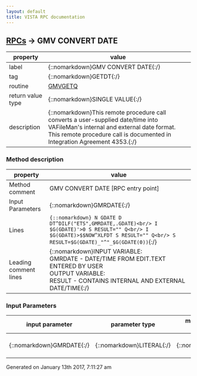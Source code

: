 ```yaml
---
layout: default
title: VISTA RPC documentation
---
```




## [RPCs](TableOfContent.md) &#8594; GMV CONVERT DATE 

 property | value 
--- | --- 
 label | {::nomarkdown}GMV CONVERT DATE{:/}
 tag | {::nomarkdown}GETDT{:/}
 routine | [GMVGETQ](http://code.osehra.org/dox/Routine_GMVGETQ_source.html)
 return value type | {::nomarkdown}SINGLE VALUE{:/}
 description | {::nomarkdown}This remote procedure call converts a user-supplied date/time into VAFileMan's internal and external date format. This remote procedure call is documented in Integration Agreement 4353.{:/}


### Method description

 property | value 
 --- | --- 
 Method comment | GMV CONVERT DATE [RPC entry point]
 Input Parameters | {::nomarkdown}GMRDATE{:/}
 Lines | ```{::nomarkdown} N GDATE D DT^DILF("ETS",GMRDATE,.GDATE)<br/> I $G(GDATE)'>0 S RESULT="" Q<br/> I $G(GDATE)>$$NOW^XLFDT S RESULT="" Q<br/> S RESULT=$G(GDATE)_"^"_$G(GDATE(0))```{:/}
 Leading comment lines | {::nomarkdown}INPUT VARIABLE:<br/>GMRDATE - DATE/TIME FROM EDIT.TEXT ENTERED BY USER<br/>OUTPUT VARIABLE:<br/>RESULT - CONTAINS INTERNAL AND EXTERNAL DATE/TIME{:/}

### Input Parameters

| input parameter | parameter type | maximum data length | required | description | 
| --- | --- | --- | --- | --- | 
| {::nomarkdown}GMRDATE{:/} | {::nomarkdown}LITERAL{:/} | {::nomarkdown}30{:/} | {::nomarkdown}true{:/} | {::nomarkdown}GMRDATE is the user-supplied date/time text.{:/} | 




 Generated on January 13th 2017, 7:11:27 am